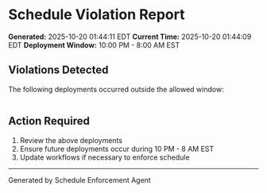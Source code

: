 # Schedule Violation Report

**Generated:** 2025-10-20 01:44:11 EDT
**Current Time:** 2025-10-20 01:44:09 EDT
**Deployment Window:** 10:00 PM - 8:00 AM EST

## Violations Detected

The following deployments occurred outside the allowed window:

```

```

## Action Required

1. Review the above deployments
2. Ensure future deployments occur during 10 PM - 8 AM EST
3. Update workflows if necessary to enforce schedule

---

Generated by Schedule Enforcement Agent
